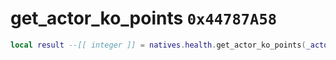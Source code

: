 # get_actor_ko_points `0x44787A58`

```lua
local result --[[ integer ]] = natives.health.get_actor_ko_points(_actor --[[ integer ]])
```